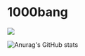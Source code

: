 # 1000bang



<img src="https://img.shields.io/badge/000000-#6DB33F?style=for-the-badge&logo=Spring&logoColor=black">


![Anurag's GitHub stats](https://github-readme-stats.vercel.app/api?username=1000bang&show_icons=true&theme=radical)
